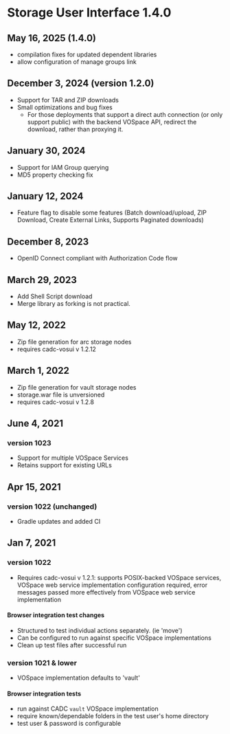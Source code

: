 # Storage User Interface 1.4.0

## May 16, 2025 (1.4.0)
* compilation fixes for updated dependent libraries
* allow configuration of manage groups link

## December 3, 2024 (version 1.2.0)
* Support for TAR and ZIP downloads
* Small optimizations and bug fixes
  * For those deployments that support a direct auth connection (or only support public) with the backend VOSpace API, redirect the download, rather than proxying it. 

## January 30, 2024
* Support for IAM Group querying
* MD5 property checking fix

## January 12, 2024
* Feature flag to disable some features (Batch download/upload, ZIP Download, Create External Links, Supports Paginated downloads)

## December 8, 2023
* OpenID Connect compliant with Authorization Code flow

## March 29, 2023
* Add Shell Script download
* Merge library as forking is not practical.

## May 12, 2022
* Zip file generation for arc storage nodes
* requires cadc-vosui v 1.2.12

## March 1, 2022
* Zip file generation for vault storage nodes
* storage.war file is unversioned
* requires cadc-vosui v 1.2.8

## June 4, 2021
### version 1023
* Support for multiple VOSpace Services
* Retains support for existing URLs

## Apr 15, 2021
### version 1022 (unchanged)
* Gradle updates and added CI

## Jan 7, 2021
### version 1022
* Requires cadc-vosui v 1.2.1: supports POSIX-backed VOSpace services, VOSpace web service
implementation configuration required, error messages passed more effectively from 
VOSpace web service implementation

#### Browser integration test changes 
* Structured to test individual actions separately. (ie 'move')
* Can be configured to run against specific VOSpace implementations
* Clean up test files after successful run


### version 1021 & lower
* VOSpace implementation defaults to 'vault'

#### Browser integration tests
* run against CADC `vault` VOSpace implementation
* require known/dependable folders in the test user's home directory
* test user & password is configurable


